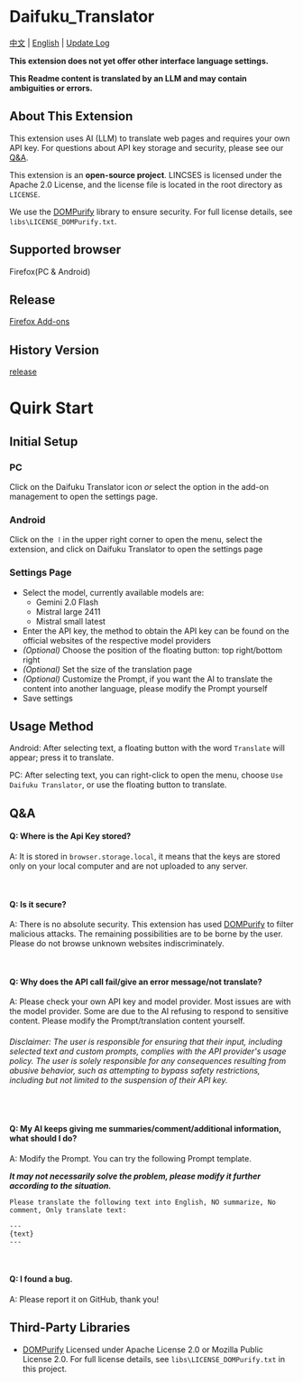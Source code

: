 # Daifuku_Translator
[中文](README.md) | [English](README_en.md) | [Update Log](https://janicec001.gitbook.io/daifuku-translator/WnMDtAwBbYbFwbLBliky/update_log)

**This extension does not yet offer other interface language settings.**

**This Readme content is translated by an LLM and may contain ambiguities or errors.**

## About This Extension
This extension uses AI (LLM) to translate web pages and requires your own API key. For questions about API key storage and security, please see our [Q&A](https://github.com/JaniceC001/Daifuku_Translator/blob/main/README_en.md#qa).

This extension is an **open-source project**. LINCSES is licensed under the Apache 2.0 License, and the license file is located in the root directory as `LICENSE`.

We use the [DOMPurify](https://github.com/cure53/DOMPurify) library to ensure security. For full license details, see `libs\LICENSE_DOMPurify.txt`.

## Supported browser
Firefox(PC & Android)

## Release
[Firefox Add-ons](https://addons.mozilla.org/en-US/firefox/addon/daifuku-translator/)

## History Version
[release](https://github.com/JaniceC001/Daifuku_Translator/tree/main/release)

# Quirk Start
## Initial Setup
### PC

Click on the Daifuku Translator icon *or* select the option in the add-on management to open the settings page.

### Android

Click on the `⠸` in the upper right corner to open the menu, select the extension, and click on Daifuku Translator to open the settings page

### Settings Page
- Select the model, currently available models are:
    - Gemini 2.0 Flash
    - Mistral large 2411
    - Mistral small latest
- Enter the API key, the method to obtain the API key can be found on the official websites of the respective model providers
- *(Optional)* Choose the position of the floating button: top right/bottom right
- *(Optional)* Set the size of the translation page
- *(Optional)* Customize the Prompt, if you want the AI to translate the content into another language, please modify the Prompt yourself
- Save settings

## Usage Method

Android: After selecting text, a floating button with the word `Translate` will appear; press it to translate.

PC: After selecting text, you can right-click to open the menu, choose `Use Daifuku Translator`, or use the floating button to translate.

## Q&A

#### Q: Where is the Api Key stored?

A: It is stored in `browser.storage.local`, it means that the keys are stored only on your local computer and are not uploaded to any server.

<br>

#### Q: Is it secure?

A: There is no absolute security. This extension has used [DOMPurify](https://github.com/cure53/DOMPurify) to filter malicious attacks. The remaining possibilities are to be borne by the user. Please do not browse unknown websites indiscriminately.

<br>

#### Q: Why does the API call fail/give an error message/not translate?

A: Please check your own API key and model provider. Most issues are with the model provider. Some are due to the AI refusing to respond to sensitive content. Please modify the Prompt/translation content yourself.

###### Disclaimer: The user is responsible for ensuring that their input, including selected text and custom prompts, complies with the API provider's usage policy. The user is solely responsible for any consequences resulting from abusive behavior, such as attempting to bypass safety restrictions, including but not limited to the suspension of their API key.

<br>

#### Q: My AI keeps giving me summaries/comment/additional information, what should I do?

A: Modify the Prompt. You can try the following Prompt template.

***It may not necessarily solve the problem, please modify it further according to the situation.***
```
Please translate the following text into English, NO summarize, No comment, Only translate text:

---
{text}
---
```

<br>

#### Q: I found a bug.

A: Please report it on GitHub, thank you!


## Third-Party Libraries
- [DOMPurify](https://github.com/cure53/DOMPurify)
    Licensed under Apache License 2.0 or Mozilla Public License 2.0.
    For full license details, see `libs\LICENSE_DOMPurify.txt` in this project.